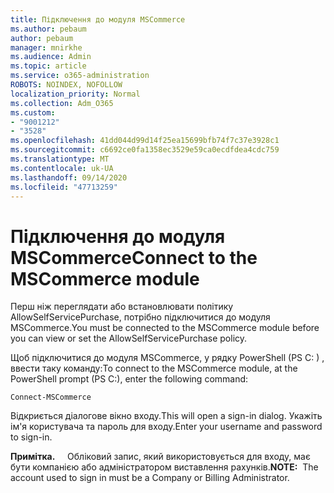 ```yaml
---
title: Підключення до модуля MSCommerce
ms.author: pebaum
author: pebaum
manager: mnirkhe
ms.audience: Admin
ms.topic: article
ms.service: o365-administration
ROBOTS: NOINDEX, NOFOLLOW
localization_priority: Normal
ms.collection: Adm_O365
ms.custom:
- "9001212"
- "3528"
ms.openlocfilehash: 41dd044d99d14f25ea15699bfb74f7c37e3928c1
ms.sourcegitcommit: c6692ce0fa1358ec3529e59ca0ecdfdea4cdc759
ms.translationtype: MT
ms.contentlocale: uk-UA
ms.lasthandoff: 09/14/2020
ms.locfileid: "47713259"
---
```

# <a name="connect-to-the-mscommerce-module"></a><span data-ttu-id="aa683-102">Підключення до модуля MSCommerce</span><span class="sxs-lookup"><span data-stu-id="aa683-102">Connect to the MSCommerce module</span></span>

<span data-ttu-id="aa683-103">Перш ніж переглядати або встановлювати політику AllowSelfServicePurchase, потрібно підключитися до модуля MSCommerce.</span><span class="sxs-lookup"><span data-stu-id="aa683-103">You must be connected to the MSCommerce module before you can view or set the AllowSelfServicePurchase policy.</span></span>  

<span data-ttu-id="aa683-104">Щоб підключитися до модуля MSCommerce, у рядку PowerShell (PS C: \) , ввести таку команду:</span><span class="sxs-lookup"><span data-stu-id="aa683-104">To connect to the MSCommerce module, at the PowerShell prompt (PS C:\), enter the following command:</span></span>

`Connect-MSCommerce`

<span data-ttu-id="aa683-105">Відкриється діалогове вікно входу.</span><span class="sxs-lookup"><span data-stu-id="aa683-105">This will open a sign-in dialog.</span></span> <span data-ttu-id="aa683-106">Укажіть ім'я користувача та пароль для входу.</span><span class="sxs-lookup"><span data-stu-id="aa683-106">Enter your username and password to sign-in.</span></span>

<span data-ttu-id="aa683-107">**Примітка.** &nbsp; &nbsp; Обліковий запис, який використовується для входу, має бути компанією або адміністратором виставлення рахунків.</span><span class="sxs-lookup"><span data-stu-id="aa683-107">**NOTE:**&nbsp;&nbsp;The account used to sign in must be a Company or Billing Administrator.</span></span>
